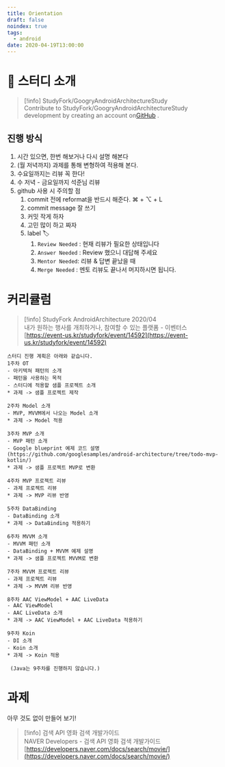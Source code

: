```yaml
---
title: Orientation
draft: false
noindex: true
tags:
  - android
date: 2020-04-19T13:00:00
---
```



# 👻 스터디 소개

> [!info] StudyFork/GoogryAndroidArchitectureStudy  
> Contribute to StudyFork/GoogryAndroidArchitectureStudy development by creating an account on[GitHub](https://github.com/StudyFork/GoogryAndroidArchitectureStudy/tree/master/sjjeong)  .


## 진행 방식
1. 시간 있으면, 한번 해보거나 다시 설명 해본다
2. (월 저녁까지) 과제를 통해 변형하여 적용해 본다.
3. 수요일까지는 리뷰 꼭 한다!
4. 수 저녁 - 금요일까지 석준님 리뷰
5. github 사용 시 주의할 점
    1. commit 전에 reformat을 반드시 해준다.
        ⌘ + ⌥ + L
    2. commit message 잘 쓰기
    3. 커밋 작게 하자
    4. 고민 많이 하고 짜자
    5. label 🏷
        1. `Review Needed` : 현재 리뷰가 필요한 상태입니다
        2. `Answer Needed` : Review 했으니 대답해 주세요
        3. `Mentor Needed`: 리뷰 & 답변 끝났을 때
        4. `Merge Needed` : 멘토 리뷰도 끝나서 머지하시면 됩니다.

  

# 커리큘럼

> [!info] StudyFork AndroidArchitecture 2020/04  
> 내가 원하는 행사를 개최하거나, 참여할 수 있는 플랫폼 - 이벤터스  
> [https://event-us.kr/studyfork/event/14592](https://event-us.kr/studyfork/event/14592)  

```
스터디 진행 계획은 아래와 같습니다.
1주차 OT
- 아키텍쳐 패턴의 소개
- 패턴을 사용하는 목적
- 스터디에 적용할 샘플 프로젝트 소개
* 과제 -> 샘플 프로젝트 제작

2주차 Model 소개
- MVP, MVVM에서 나오는 Model 소개
* 과제 -> Model 적용

3주차 MVP 소개
- MVP 패턴 소개
- Google blueprint 예제 코드 설명(https://github.com/googlesamples/android-architecture/tree/todo-mvp-kotlin/)
* 과제 -> 샘플 프로젝트 MVP로 변환

4주차 MVP 프로젝트 리뷰
- 과제 프로젝트 리뷰
* 과제 -> MVP 리뷰 반영

5주차 DataBinding
- DataBinding 소개
* 과제 -> DataBinding 적용하기

6주차 MVVM 소개
- MVVM 패턴 소개
- DataBinding + MVVM 예제 설명
* 과제 -> 샘플 프로젝트 MVVM로 변환

7주차 MVVM 프로젝트 리뷰
- 과제 프로젝트 리뷰
* 과제 -> MVVM 리뷰 반영

8주차 AAC ViewModel + AAC LiveData
- AAC ViewModel
- AAC LiveData 소개
* 과제 -> AAC ViewModel + AAC LiveData 적용하기

9주차 Koin
- DI 소개
- Koin 소개
* 과제 -> Koin 적용

 (Java는 9주차를 진행하지 않습니다.)
```

# 과제

아무 것도 없이 만들어 보기!

> [!info] 검색 API 영화 검색 개발가이드  
> NAVER Developers - 검색 API 영화 검색 개발가이드  
> [https://developers.naver.com/docs/search/movie/](https://developers.naver.com/docs/search/movie/)  
